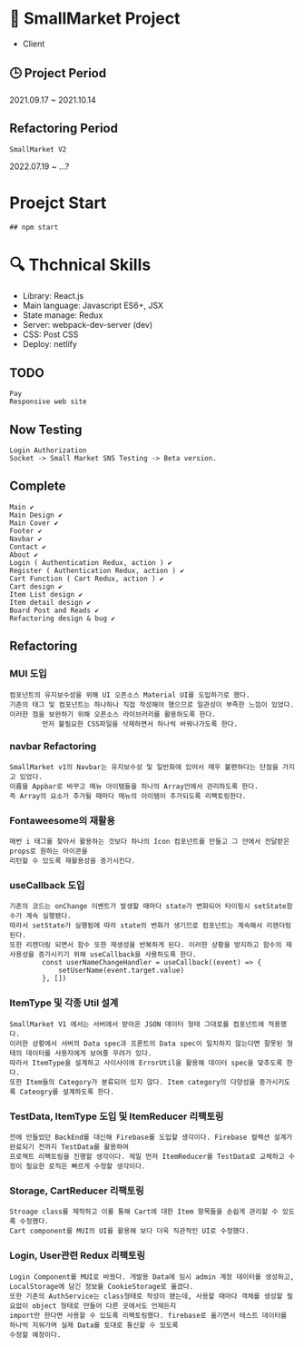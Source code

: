 # 📖 SmallMarket Project

-   Client

## :clock3: Project Period

2021.09.17 ~ 2021.10.14

## Refactoring Period

`SmallMarket V2`

2022.07.19 ~ ...?

# Proejct Start

```
## npm start
```

# :mag: Thchnical Skills

-   Library: React.js
-   Main language: Javascript ES6+, JSX
-   State manage: Redux
-   Server: webpack-dev-server (dev)
-   CSS: Post CSS
-   Deploy: netlify

## TODO

```
Pay
Responsive web site
```

## Now Testing

```
Login Authorization
Socket -> Small Market SNS Testing -> Beta version.
```

## Complete

```
Main ✔
Main Design ✔
Main Cover ✔
Footer ✔
Navbar ✔
Contact ✔
About ✔
Login ( Authentication Redux, action ) ✔
Register ( Authentication Redux, action ) ✔
Cart Function ( Cart Redux, action ) ✔
Cart design ✔
Item List design ✔
Item detail design ✔
Board Post and Reads ✔
Refactoring design & bug ✔
```

## Refactoring

### MUI 도입

```
컴포넌트의 유지보수성을 위해 UI 오픈소스 Material UI를 도입하기로 했다.
기존의 태그 및 컴포넌트는 하나하나 직접 작성해야 했으므로 일관성이 부족한 느낌이 있었다.
이러한 점을 보완하기 위해 오픈소스 라이브러리를 활용하도록 한다.
        먼저 불필요한 CSS파일을 삭제하면서 하나씩 바꿔나가도록 한다.
```

### navbar Refactoring

```
SmallMarket v1의 Navbar는 유지보수성 및 일반화에 있어서 매우 불편하다는 단점을 가지고 있었다.
이름을 Appbar로 바꾸고 메뉴 아이템들을 하나의 Array안에서 관리하도록 한다.
즉 Array의 요소가 추가될 때마다 메뉴의 아이템이 추가되도록 리팩토링한다.
```

### Fontaweesome의 재활용

```
매번 i 태그를 찾아서 활용하는 것보다 하나의 Icon 컴포넌트를 만들고 그 안에서 전달받은 props로 원하는 아이콘을
리턴할 수 있도록 재활용성을 증가시킨다.
```

### useCallback 도입

```
기존의 코드는 onChange 이벤트가 발생할 때마다 state가 변화되어 타이핑시 setState함수가 계속 실행됐다.
따라서 setState가 실행됨에 따라 state의 변화가 생기므로 컴포넌트는 계속해서 리렌더링 된다.
또한 리렌더링 되면서 함수 또한 재생성을 반복하게 된다. 이러한 상황을 방지하고 함수의 재사용성을 증가시키기 위해 useCallback을 사용하도록 한다.
    	const userNameChangeHandler = useCallback((event) => {
            setUserName(event.target.value)
        }, [])
```

### ItemType 및 각종 Util 설계

```
SmallMarket V1 에서는 서버에서 받아온 JSON 데이터 형태 그대로를 컴포넌트에 적용했다.
이러한 상황에서 서버의 Data spec과 프론트의 Data spec이 일치하지 않는다면 잘못된 형태의 데이터를 사용자에게 보여줄 우려가 있다.
따라서 ItemType을 설계하고 사이사이에 ErrorUtil을 활용해 데이터 spec을 맞추도록 한다.
또한 Item들의 Category가 분류되어 있지 않다. Item category의 다양성을 증가시키도록 Cateogry를 설계하도록 한다.
```

### TestData, ItemType 도입 및 ItemReducer 리팩토링

```
전에 만들었던 BackEnd를 대신해 Firebase를 도입할 생각이다. Firebase 컬렉션 설계가 완료되기 전까지 TestData를 활용하여
프로젝트 리팩토링을 진행할 생각이다. 제일 먼저 ItemReducer를 TestData로 교체하고 수정이 필요한 로직은 빠르게 수정할 생각이다.
```

### Storage, CartReducer 리팩토링

```
Stroage class를 제작하고 이를 통해 Cart에 대한 Item 항목들을 손쉽게 관리할 수 있도록 수정했다.
Cart component를 MUI의 UI를 활용해 보다 더욱 직관적인 UI로 수정했다.
```

### Login, User관련 Redux 리팩토링

```
Login Component를 MUI로 바꿨다. 개발용 Data에 임시 admin 계정 데이터를 생성하고, LocalStorage에 담긴 정보를 CookieStorage로 옮겼다.
또한 기존의 AuthService는 class형태로 작성이 됐는데, 사용할 때마다 객체를 생성할 필요없이 object 형태로 만들어 다른 곳에서도 언제든지
import만 한다면 사용할 수 있도록 리팩토링했다. firebase로 옮기면서 테스트 데이터를 하나씩 지워가며 실제 Data를 토대로 통신할 수 있도록
수정할 예정이다.
```
